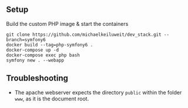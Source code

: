 

## Setup

Build the custom PHP image & start the containers
```
git clone https://github.com/michaelkeiluweit/dev_stack.git --branch=symfony6
docker build --tag=php-symfony6 .
docker-compose up -d
docker-compose exec php bash
symfony new . --webapp
```

## Troubleshooting
- The apache webserver expects the directory `public` within the folder `www`, as it is the document root.
